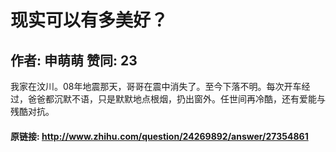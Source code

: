 # 现实可以有多美好？
## 作者: 申萌萌  赞同: 23
我家在汶川。08年地震那天，哥哥在震中消失了。至今下落不明。每次开车经过，爸爸都沉默不语，只是默默地点根烟，扔出窗外。任世间再冷酷，还有爱能与残酷对抗。

#### 原链接: http://www.zhihu.com/question/24269892/answer/27354861